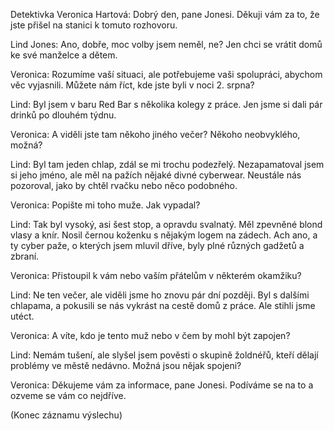 Detektivka Veronica Hartová: Dobrý den, pane Jonesi. Děkuji vám za to, že jste přišel na stanici k tomuto rozhovoru.

Lind Jones: Ano, dobře, moc volby jsem neměl, ne? Jen chci se vrátit domů ke své manželce a dětem.

Veronica: Rozumíme vaší situaci, ale potřebujeme vaši spolupráci, abychom věc vyjasnili. Můžete nám říct, kde jste byli v noci 2. srpna?

Lind: Byl jsem v baru Red Bar s několika kolegy z práce. Jen jsme si dali pár drinků po dlouhém týdnu.

Veronica: A viděli jste tam někoho jiného večer? Někoho neobvyklého, možná?

Lind: Byl tam jeden chlap, zdál se mi trochu podezřelý. Nezapamatoval jsem si jeho jméno, ale měl na pažích nějaké divné cyberwear. Neustále nás pozoroval, jako by chtěl rvačku nebo něco podobného.

Veronica: Popište mi toho muže. Jak vypadal?

Lind: Tak byl vysoký, asi šest stop, a opravdu svalnatý. Měl zpevněné blond vlasy a knír. Nosil černou koženku s nějakým logem na zádech. Ach ano, a ty cyber paže, o kterých jsem mluvil dříve, byly plné různých gadžetů a zbraní.

Veronica: Přistoupil k vám nebo vaším přátelům v některém okamžiku?

Lind: Ne ten večer, ale viděli jsme ho znovu pár dní později. Byl s dalšími chlapama, a pokusili se nás vykrást na cestě domů z práce. Ale stihli jsme utéct.

Veronica: A víte, kdo je tento muž nebo v čem by mohl být zapojen?

Lind: Nemám tušení, ale slyšel jsem pověsti o skupině žoldnéřů, kteří dělají problémy ve městě nedávno. Možná jsou nějak spojeni?

Veronica: Děkujeme vám za informace, pane Jonesi. Podíváme se na to a ozveme se vám co nejdříve.

(Konec záznamu výslechu)
